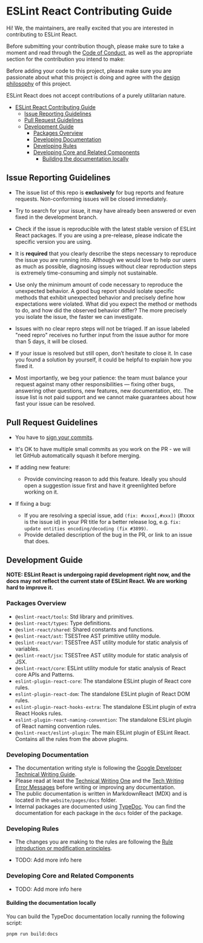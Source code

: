 # ESLint React Contributing Guide

Hi! We, the maintainers, are really excited that you are interested in contributing to ESLint React.

Before submitting your contribution though, please make sure to take a moment and read through the [Code of Conduct](CODE_OF_CONDUCT.md), as well as the appropriate section for the contribution you intend to make:

Before adding your code to this project, please make sure you are passionate about what this project is doing and agree with the [design philosophy](../README.md#Philosophy) of this project.

ESLint React does not accept contributions of a purely utilitarian nature.

- [ESLint React Contributing Guide](#eslint-react-contributing-guide)
  - [Issue Reporting Guidelines](#issue-reporting-guidelines)
  - [Pull Request Guidelines](#pull-request-guidelines)
  - [Development Guide](#development-guide)
    - [Packages Overview](#packages-overview)
    - [Developing Documentation](#developing-documentation)
    - [Developing Rules](#developing-rules)
    - [Developing Core and Related Components](#developing-core-and-related-components)
      - [Building the documentation locally](#building-the-documentation-locally)

## Issue Reporting Guidelines

- The issue list of this repo is **exclusively** for bug reports and feature requests. Non-conforming issues will be closed immediately.

- Try to search for your issue, it may have already been answered or even fixed in the development branch.

- Check if the issue is reproducible with the latest stable version of ESLint React packages. If you are using a pre-release, please indicate the specific version you are using.

- It is **required** that you clearly describe the steps necessary to reproduce the issue you are running into. Although we would love to help our users as much as possible, diagnosing issues without clear reproduction steps is extremely time-consuming and simply not sustainable.

- Use only the minimum amount of code necessary to reproduce the unexpected behavior. A good bug report should isolate specific methods that exhibit unexpected behavior and precisely define how expectations were violated. What did you expect the method or methods to do, and how did the observed behavior differ? The more precisely you isolate the issue, the faster we can investigate.

- Issues with no clear repro steps will not be triaged. If an issue labeled "need repro" receives no further input from the issue author for more than 5 days, it will be closed.

- If your issue is resolved but still open, don’t hesitate to close it. In case you found a solution by yourself, it could be helpful to explain how you fixed it.

- Most importantly, we beg your patience: the team must balance your request against many other responsibilities — fixing other bugs, answering other questions, new features, new documentation, etc. The issue list is not paid support and we cannot make guarantees about how fast your issue can be resolved.

## Pull Request Guidelines

- You have to [sign your commits](https://docs.github.com/en/authentication/managing-commit-signature-verification/signing-commits).

- It's OK to have multiple small commits as you work on the PR - we will let GitHub automatically squash it before merging.

- If adding new feature:

  - Provide convincing reason to add this feature. Ideally you should open a suggestion issue first and have it greenlighted before working on it.

- If fixing a bug:
  - If you are resolving a special issue, add `(fix: #xxxx[,#xxx])` (#xxxx is the issue id) in your PR title for a better release log, e.g. `fix: update entities encoding/decoding (fix #3899)`.
  - Provide detailed description of the bug in the PR, or link to an issue that does.

## Development Guide

**NOTE: ESLint React is undergoing rapid development right now, and the docs may not reflect the current state of ESLint React. We are working hard to improve it.**

### Packages Overview

- `@eslint-react/tools`: Std library and primitives.
- `@eslint-react/types`: Type definitions.
- `@eslint-react/shared`: Shared constants and functions.
- `@eslint-react/ast`: TSESTree AST primitive utility module.
- `@eslint-react/var`: TSESTree AST utility module for static analysis of variables.
- `@eslint-react/jsx`: TSESTree AST utility module for static analysis of JSX.
- `@eslint-react/core`: ESLint utility module for static analysis of React core APIs and Patterns.
- `eslint-plugin-react-core`: The standalone ESLint plugin of React core rules.
- `eslint-plugin-react-dom`: The standalone ESLint plugin of React DOM rules.
- `eslint-plugin-react-hooks-extra`: The standalone ESLint plugin of extra React Hooks rules.
- `eslint-plugin-react-naming-convention`: The standalone ESLint plugin of React naming convention rules.
- `@eslint-react/eslint-plugin`: The main ESLint plugin of ESLint React. Contains all the rules from the above plugins.

### Developing Documentation

- The documentation writing style is following the [Google Developer Technical Writing Guide](https://developers.google.com/tech-writing/overview).
- Please read at least the [Technical Writing One](https://developers.google.com/tech-writing/one) and the [Tech Writing Error Messages](https://developers.google.com/tech-writing/error-messages) before writing or improving any documentation.
- The public documentation is written in MarkdownReact (MDX) and is located in the `website/pages/docs` folder.
- Internal packages are documented using [TypeDoc](https://typedoc.org). You can find the documentation for each package in the `docs` folder of the package.

### Developing Rules

- The changes you are making to the rules are following the [Rule introduction or modification principles](../README.md#Philosophy#Rule-introduction-or-modification-principles).

- TODO: Add more info here

### Developing Core and Related Components

- TODO: Add more info here

#### Building the documentation locally

You can build the TypeDoc documentation locally running the following script:

```bash
pnpm run build:docs
```
